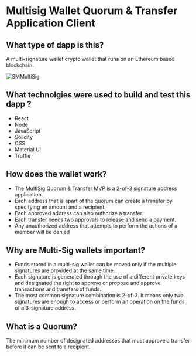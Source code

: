 # Multisig Wallet Quorum & Transfer Application Client

## What type of dapp is this?
A multi-signature wallet crypto wallet that runs on an Ethereum based blockchain.

![SMMultiSig](https://user-images.githubusercontent.com/4562552/159700355-910f7c93-69d6-4071-a4fd-2a20a705d799.png)

## What technolgies were used to build and test this dapp ? 

- React
- Node
- JavaScript 
- Solidity
- CSS 
- Material UI 
- Truffle 

## How does the wallet work? 
- The MultiSig Quorum & Transfer MVP is a 2-of-3 signature address application. 
- Each address that is apart of the quorum can create a transfer by specifying an amount and a recipient.
- Each approved address can also authorize a transfer. 
- Each transfer needs two approvals to release and send a payment.
- Any unauthorized address that attempts to perform the actions of a member will be denied

## Why are Multi-Sig wallets important? 
- Funds stored in a multi-sig wallet can be moved only if the multiple signatures are provided at the same time. 
- Each signature is generated through the use of a different private keys and designated the right to approve or propose and approve transactions and transfers of funds.
- The most common signature combination is 2-of-3. It means only two signatures are enough to access or perform an operation on the funds of a 3-signature address. 


## What is a Quorum? 
The minimum number of designated addresses that must approve a transfer before it can be sent to a recipient.


